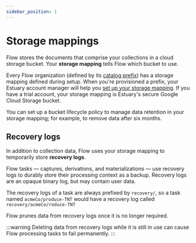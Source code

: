 ```yaml
---
sidebar_position: 1
---
```

# Storage mappings

Flow stores the documents that comprise your collections in a cloud storage bucket.
Your **storage mapping** tells Flow which bucket to use.

Every Flow organization (defined by its [catalog prefix](../catalogs.md#namespace)) has a storage mapping defined during setup.
When you're provisioned a prefix, your Estuary account manager will help you [set up your storage mapping](../../getting-started/installation.md#configuring-your-cloud-storage-bucket-for-use-with-flow).
If you have a trial account, your storage mapping is Estuary's secure Google Cloud Storage bucket.

You can set up a bucket lifecycle policy to manage data retention in your storage mapping;
for example, to remove data after six months.

## Recovery logs

In addition to collection data, Flow uses your storage mapping to temporarily store **recovery logs**.

Flow tasks — captures, derivations, and materializations — use recovery logs to durably store their processing context as a backup.
Recovery logs are an opaque binary log, but may contain user data.

The recovery logs of a task are always prefixed by `recovery/`,
so a task named `acmeCo/produce-TNT` would have a recovery log called `recovery/acmeCo/roduce-TNT`

Flow prunes data from recovery logs once it is no longer required.

:::warning
Deleting data from recovery logs while it is still in use can
cause Flow processing tasks to fail permanently.
:::